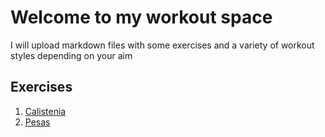 # Welcome to my workout space

I will upload markdown files with some exercises and a variety of workout styles depending on your aim

## Exercises
1. [Calistenia](https://github.com/sergiogp98/Workout/blob/master/calistenia.md)
2. [Pesas](https://github.com/sergiogp98/workout/blob/master/pesas.md)

